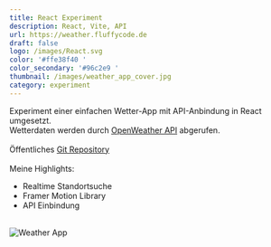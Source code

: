 ```yaml
---
title: React Experiment
description: React, Vite, API 
url: https://weather.fluffycode.de
draft: false
logo: /images/React.svg
color: '#ffe38f40 '
color_secondary: '#96c2e9 '
thumbnail: /images/weather_app_cover.jpg
category: experiment
---
```

Experiment einer einfachen Wetter-App mit API-Anbindung in React umgesetzt.\
Wetterdaten werden durch [OpenWeather API](https://openweathermap.org/api) abgerufen.\
\
Öffentliches [Git Repository](https://github.com/VChauvet/react-weather-app) \
\
Meine Highlights:
- Realtime Standortsuche
- Framer Motion Library
- API Einbindung

\
![Weather App](/images/weather_app_landingpage.jpg)